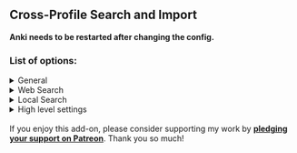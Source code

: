 <h2>Cross-Profile Search and Import</h2>

<b>Anki needs to be restarted after changing the config.</b>

<h3>List of options:</h3>

<details><summary>General</summary>
    <ul>
        <li><code>max_displayed_notes</code> | how many search result to display on one page</li>
        <li><code>hidden_fields</code> | contents of fields that contain these keywords won't be shown.</li>
        <li><code>skip_duplicates</code> | Skips cards, which are already existent in the collection</li>
        <li><code>copy_tags</code> | Adds the category in case of web search and tags in all cases as anki tags</li>
        <li><code>search_online</code> | Toggle between local profile's and immersion kit's search</li>
        <li><code>show_note_preview</code> | Toggles the preview on the right side when having a card selected</li>
        <li><code>show_extended_filters</code> | Toggles the filter list shown at the top</li>
        <li><code>show_help_buttons</code> | Toggles all those help buttons shown</li>
    </ul>
</details>
<details><summary>Web Search</summary>
    <ul>
        <li><code>import_source_info</code> | If enabled, adds a field regarding name, episode or similar</li>
        <li><code>fetch_anki_card_media</code> | If enabled, the the media content shown on cards will be loaded from the internet, instead of from local storage.<br/>
    For converting back to local, see <a href="https://ankiweb.net/shared/info/1293255374">this addon</a></li>
    </ul>
</details>
<details><summary>Local Search</summary>
    <ul>
        <li><code>allow_empty_search</code> | Search notes even if the search field is emtpy. Will show EVERY card you got (very slow)</li>
        <li><code>copy_card_data</code> | Copies data like due date</li>
        <li><code>exported_tag</code> | Tag added to other profile's cards when imported</li>
    </ul>
</details>
<details><summary>High level settings</summary>
    <ul>
        <li><code>timeout_seconds</code> | How many seconds should we try to find cards online before giving up</li>
        <li><code>enable_debug_log</code> | print debug information to <code>stdout</code> and to a log file.<br/>
    Location: <code>~/.local/share/Anki2/subsearch_debug.log</code> (GNU systems) or <code>%APPDATA%/Anki2/subsearch_debug.log</code> (Windows).</li>
        <li><code>call_add_cards_hook</code> | Calls the <code>add_cards_did_add_note</code> hook as soon as a note is imported.<br/>
    For addon evaluation purposes. (<a href="https://ankiweb.net/shared/info/1207537045">example</a>)</li>
    </ul>
</details>
<br/>
If you enjoy this add-on, please consider supporting my work by
<b><a href="https://www.patreon.com/tatsumoto_ren">pledging your support on Patreon</a></b>.
Thank you so much!
